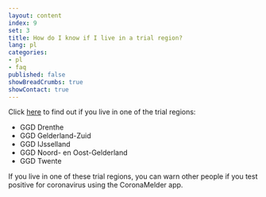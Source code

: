 ```yaml
---
layout: content
index: 9
set: 3
title: How do I know if I live in a trial region?
lang: pl
categories:
- pl
- faq
published: false
showBreadCrumbs: true
showContact: true
---
```


Click <a href="https://www.regioatlas.nl/indelingen/indelingen_indeling/t/ggd_s" target="_blank" rel="noopener noreferrer">here</a> to find out if you live in one of the trial regions: 

-	GGD Drenthe
-	GGD Gelderland-Zuid
-	GGD IJsselland
-	GGD Noord- en Oost-Gelderland
-	GGD Twente

If you live in one of these trial regions, you can warn other people if you test positive for coronavirus using the CoronaMelder app.
